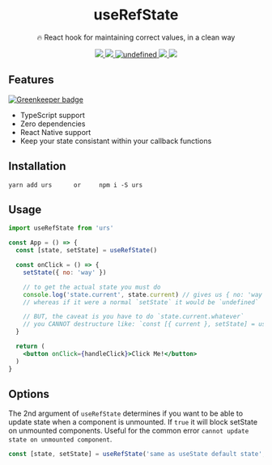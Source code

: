 <h1 align="center">useRefState</h1>
<p align="center">🔥 React hook for maintaining correct values, in a clean way</p>
<p align="center">
    <a href="https://github.com/alex-cory/urs/pulls">
      <img src="https://camo.githubusercontent.com/d4e0f63e9613ee474a7dfdc23c240b9795712c96/68747470733a2f2f696d672e736869656c64732e696f2f62616467652f5052732d77656c636f6d652d627269676874677265656e2e737667" />
    </a>
    <a href="https://www.npmjs.com/package/urs">
      <img src="https://img.shields.io/npm/dt/urs.svg" />
    </a>
    <a href="https://bundlephobia.com/result?p=urs">
      <img alt="undefined" src="https://img.shields.io/bundlephobia/minzip/urs.svg">
    </a>
    <!-- <a href="https://github.com/alex-cory/urs/blob/master/license.md">
      <img alt="undefined" src="https://img.shields.io/github/license/alex-cory/urs.svg">
    </a> -->
    <a href="https://codeclimate.com/github/alex-cory/urs/maintainability">
      <img src="https://api.codeclimate.com/v1/badges/e661bf6aa5e4d64502c6/maintainability" />
    </a>
    <a href="https://www.npmjs.com/package/urs">
      <img src="https://img.shields.io/npm/v/urs.svg" style="max-width:100%;">
    </a>
</p>

Features
--------

[![Greenkeeper badge](https://badges.greenkeeper.io/alex-cory/urs.svg)](https://greenkeeper.io/)

- TypeScript support
- Zero dependencies
- React Native support
- Keep your state consistant within your callback functions

<!-- ### Examples
- [Example - Next.js - codesandbox container](https://codesandbox.io/s/rs-in-nextjs-actual-epb25) (sometimes containers are buggy, if so try [this example](https://codesandbox.io/s/rs-in-nextjs-4gy7v)) -->

Installation
------------

```shell
yarn add urs      or     npm i -S urs
```

Usage
-----

```jsx
import useRefState from 'urs'

const App = () => {
  const [state, setState] = useRefState()

  const onClick = () => {
    setState({ no: 'way' })

    // to get the actual state you must do
    console.log('state.current', state.current) // gives us { no: 'way' }
    // whereas if it were a normal `setState` it would be `undefined`

    // BUT, the caveat is you have to do `state.current.whatever`
    // you CANNOT destructure like: `const [{ current }, setState] = useState()`
  }

  return (
    <button onClick={handleClick}>Click Me!</button>
  )
}
```

Options
-------

The 2nd argument of `useRefState` determines if you want to be able to update state when a component
is unmounted. If `true` it will block setState on unmounted components. Useful for the common error `cannot update state on unmounted component`.

```js
const [state, setState] = useRefState('same as useState default state', true)
```
